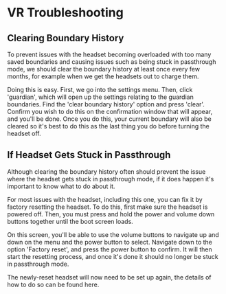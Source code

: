 # VR Troubleshooting

## Clearing Boundary History
To prevent issues with the headset becoming overloaded with too many saved boundaries and causing issues such as being stuck in passthrough mode, 
we should clear the boundary history at least once every few months, for example when we get the headsets out to charge them.

Doing this is easy. First, we go into the settings menu. Then, click 'guardian', which will open up the settings relating to the guardian boundaries.
Find the 'clear boundary history' option and press 'clear'. Confirm you wish to do this on the confirmation window that will appear, and you'll be done. 
Once you do this, your current boundary will also be cleared so it's best to do this as the last thing you do before turning the headset off.

## If Headset Gets Stuck in Passthrough
Although clearing the boundary history often should prevent the issue where the headset gets stuck in passthrough mode, if it does
happen it's important to know what to do about it.

For most issues with the headset, including this one, you can fix it by factory resetting the headset.
To do this, first make sure the headset is powered off.
Then, you must press and hold the power and volume down buttons together until the boot screen loads.

On this screen, you'll be able to use the volume buttons to navigate up and down on the menu and the power button to select.
Navigate down to the option 'Factory reset', and press the power button to confirm. It will then start the resetting process,
and once it's done it should no longer be stuck in passthrough mode.

The newly-reset headset will now need to be set up again, the details of how to do so can be found here.
